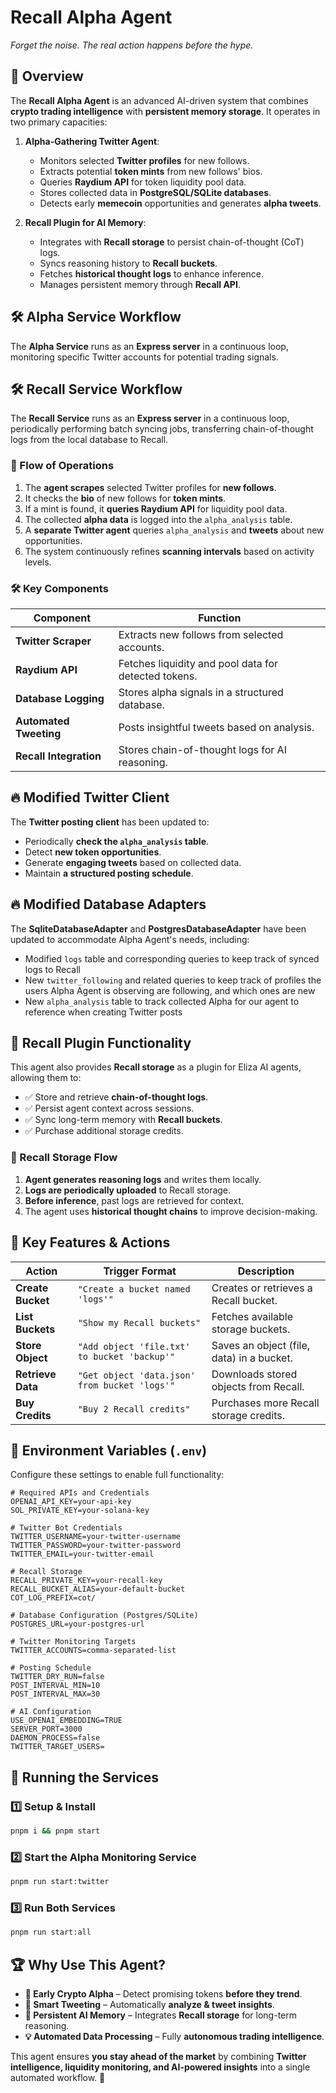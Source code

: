 # Recall Alpha Agent

_Forget the noise. The real action happens before the hype._

## 🚀 Overview

The **Recall Alpha Agent** is an advanced AI-driven system that combines **crypto trading intelligence** with **persistent memory storage**. It operates in two primary capacities:

1. **Alpha-Gathering Twitter Agent**:

   - Monitors selected **Twitter profiles** for new follows.
   - Extracts potential **token mints** from new follows' bios.
   - Queries **Raydium API** for token liquidity pool data.
   - Stores collected data in **PostgreSQL/SQLite databases**.
   - Detects early **memecoin** opportunities and generates **alpha tweets**.

2. **Recall Plugin for AI Memory**:
   - Integrates with **Recall storage** to persist chain-of-thought (CoT) logs.
   - Syncs reasoning history to **Recall buckets**.
   - Fetches **historical thought logs** to enhance inference.
   - Manages persistent memory through **Recall API**.

## 🛠 Alpha Service Workflow

The **Alpha Service** runs as an **Express server** in a continuous loop, monitoring specific Twitter accounts for potential trading signals.

## 🛠 Recall Service Workflow

The **Recall Service** runs as an **Express server** in a continuous loop, periodically performing batch syncing jobs, transferring chain-of-thought logs from the local database to Recall.

### **🔄 Flow of Operations**

1. The **agent scrapes** selected Twitter profiles for **new follows**.
2. It checks the **bio** of new follows for **token mints**.
3. If a mint is found, it **queries Raydium API** for liquidity pool data.
4. The collected **alpha data** is logged into the `alpha_analysis` table.
5. A **separate Twitter agent** queries `alpha_analysis` and **tweets** about new opportunities.
6. The system continuously refines **scanning intervals** based on activity levels.

### **🛠 Key Components**

| **Component**          | **Function**                                         |
| ---------------------- | ---------------------------------------------------- |
| **Twitter Scraper**    | Extracts new follows from selected accounts.         |
| **Raydium API**        | Fetches liquidity and pool data for detected tokens. |
| **Database Logging**   | Stores alpha signals in a structured database.       |
| **Automated Tweeting** | Posts insightful tweets based on analysis.           |
| **Recall Integration** | Stores chain-of-thought logs for AI reasoning.       |

## 🔥 **Modified Twitter Client**

The **Twitter posting client** has been updated to:

- Periodically **check the `alpha_analysis` table**.
- Detect **new token opportunities**.
- Generate **engaging tweets** based on collected data.
- Maintain **a structured posting schedule**.

## 🔥 **Modified Database Adapters**

The **SqliteDatabaseAdapter** and **PostgresDatabaseAdapter** have been updated to accommodate Alpha Agent's needs, including:

- Modified `logs` table and corresponding queries to keep track of synced logs to Recall
- New `twitter_following` and related queries to keep track of profiles the users Alpha Agent is observing are following, and which ones are new
- New `alpha_analysis` table to track collected Alpha for our agent to reference when creating Twitter posts

## 📌 Recall Plugin Functionality

This agent also provides **Recall storage** as a plugin for Eliza AI agents, allowing them to:

- ✅ Store and retrieve **chain-of-thought logs**.
- ✅ Persist agent context across sessions.
- ✅ Sync long-term memory with **Recall buckets**.
- ✅ Purchase additional storage credits.

### **🔄 Recall Storage Flow**

1. **Agent generates reasoning logs** and writes them locally.
2. **Logs are periodically uploaded** to Recall storage.
3. **Before inference**, past logs are retrieved for context.
4. The agent uses **historical thought chains** to improve decision-making.

## 📌 **Key Features & Actions**

| **Action**        | **Trigger Format**                            | **Description**                           |
| ----------------- | --------------------------------------------- | ----------------------------------------- |
| **Create Bucket** | `"Create a bucket named 'logs'"`              | Creates or retrieves a Recall bucket.     |
| **List Buckets**  | `"Show my Recall buckets"`                    | Fetches available storage buckets.        |
| **Store Object**  | `"Add object 'file.txt' to bucket 'backup'"`  | Saves an object (file, data) in a bucket. |
| **Retrieve Data** | `"Get object 'data.json' from bucket 'logs'"` | Downloads stored objects from Recall.     |
| **Buy Credits**   | `"Buy 2 Recall credits"`                      | Purchases more Recall storage credits.    |

## 📌 **Environment Variables (`.env`)**

Configure these settings to enable full functionality:

```dotenv
# Required APIs and Credentials
OPENAI_API_KEY=your-api-key
SOL_PRIVATE_KEY=your-solana-key

# Twitter Bot Credentials
TWITTER_USERNAME=your-twitter-username
TWITTER_PASSWORD=your-twitter-password
TWITTER_EMAIL=your-twitter-email

# Recall Storage
RECALL_PRIVATE_KEY=your-recall-key
RECALL_BUCKET_ALIAS=your-default-bucket
COT_LOG_PREFIX=cot/

# Database Configuration (Postgres/SQLite)
POSTGRES_URL=your-postgres-url

# Twitter Monitoring Targets
TWITTER_ACCOUNTS=comma-separated-list

# Posting Schedule
TWITTER_DRY_RUN=false
POST_INTERVAL_MIN=10
POST_INTERVAL_MAX=30

# AI Configuration
USE_OPENAI_EMBEDDING=TRUE
SERVER_PORT=3000
DAEMON_PROCESS=false
TWITTER_TARGET_USERS=
```

## 🚀 **Running the Services**

### **1️⃣ Setup & Install**

```bash
pnpm i && pnpm start
```

### **2️⃣ Start the Alpha Monitoring Service**

```bash
pnpm run start:twitter
```

### **3️⃣ Run Both Services**

```bash
pnpm run start:all
```

## 🏆 **Why Use This Agent?**

- **🚀 Early Crypto Alpha** – Detect promising tokens **before they trend**.
- **🤖 Smart Tweeting** – Automatically **analyze & tweet insights**.
- **🧠 Persistent AI Memory** – Integrates **Recall storage** for long-term reasoning.
- **💡 Automated Data Processing** – Fully **autonomous trading intelligence**.

This agent ensures **you stay ahead of the market** by combining **Twitter intelligence, liquidity monitoring, and AI-powered insights** into a single automated workflow. 🎯

